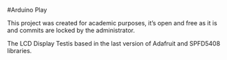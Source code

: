 #Arduino Play

This project was created for academic purposes, it’s open and free as it is and commits are locked by the administrator.

The LCD Display Testis based in the last version of Adafruit and SPFD5408 libraries.
